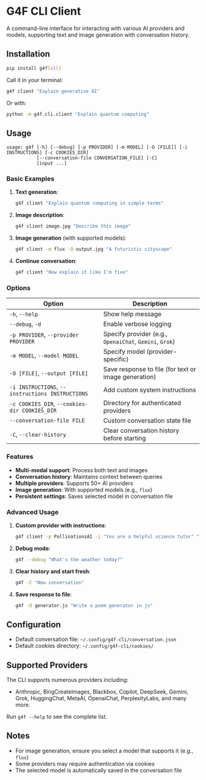 # G4F CLI Client

A command-line interface for interacting with various AI providers and models, supporting text and image generation with conversation history.

## Installation

```bash
pip install g4f[all]
```

Call it in your terminal:

```bash
g4f client "Explain generative AI"
```

Or with:

```bash
python -m g4f.cli.client "Explain quantum computing"
```

## Usage

```text
usage: g4f [-h] [--debug] [-p PROVIDER] [-m MODEL] [-O [FILE]] [-i INSTRUCTIONS] [-c COOKIES_DIR]
           [--conversation-file CONVERSATION_FILE] [-C]
           [input ...]
```

### Basic Examples

1. **Text generation**:
   ```bash
   g4f client "Explain quantum computing in simple terms"
   ```

2. **Image description**:
   ```bash
   g4f client image.jpg "Describe this image"
   ```

3. **Image generation** (with supported models):
   ```bash
   g4f client -m flux -O output.jpg "A futuristic cityscape"
   ```

4. **Continue conversation**:
   ```bash
   g4f client "Now explain it like I'm five"
   ```

### Options

| Option | Description |
|--------|-------------|
| `-h`, `--help` | Show help message |
| `--debug`, `-d` | Enable verbose logging |
| `-p PROVIDER`, `--provider PROVIDER` | Specify provider (e.g., `OpenaiChat`, `Gemini`, `Grok`) |
| `-m MODEL`, `--model MODEL` | Specify model (provider-specific) |
| `-O [FILE]`, `--output [FILE]` | Save response to file (for text or image generation) |
| `-i INSTRUCTIONS`, `--instructions INSTRUCTIONS` | Add custom system instructions |
| `-c COOKIES_DIR`, `--cookies-dir COOKIES_DIR` | Directory for authenticated providers |
| `--conversation-file FILE` | Custom conversation state file |
| `-C`, `--clear-history` | Clear conversation history before starting |

### Features

- **Multi-modal support**: Process both text and images
- **Conversation history**: Maintains context between queries
- **Multiple providers**: Supports 50+ AI providers
- **Image generation**: With supported models (e.g., `flux`)
- **Persistent settings**: Saves selected model in conversation file

### Advanced Usage

1. **Custom provider with instructions**:
   ```bash
   g4f client -p PollinationsAI -i "You are a helpful science tutor" "Explain photosynthesis"
   ```

2. **Debug mode**:
   ```bash
   g4f --debug "What's the weather today?"
   ```

3. **Clear history and start fresh**:
   ```bash
   g4f -C "New conversation"
   ```

4. **Save response to file**:
   ```bash
   g4f -O generator.js "Write a poem generator in js"
   ```

## Configuration

- Default conversation file: `~/.config/g4f-cli/conversation.json`
- Default cookies directory: `~/.config/g4f-cli/cookies/`

## Supported Providers

The CLI supports numerous providers including:
- Anthropic, BingCreateImages, Blackbox, Copilot, DeepSeek, Gemini, Grok, HuggingChat, MetaAI, OpenaiChat, PerplexityLabs, and many more.

Run `g4f --help` to see the complete list.

## Notes

- For image generation, ensure you select a model that supports it (e.g., `flux`)
- Some providers may require authentication via cookies
- The selected model is automatically saved in the conversation file